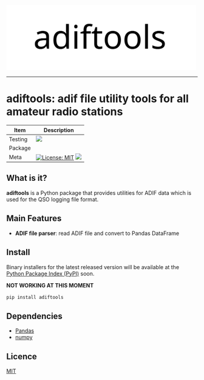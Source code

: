 <picture align="center">
    <source media="(prefers-color-scheme: dark)" secset="docs/adiftools_logo.svg">
    <img alt="adiftools Logo" src="docs/adiftools_logo.svg" width=500>
</picture>

----------------------

# adiftools: adif file utility tools for all amateur radio stations

| Item | Description |
| --- | --- |
| Testing | ![](https://byob.yarr.is/JS2IIU-MH/adiftools-dev/passing_lints) |
| Package | |
| Meta | [![License: MIT](https://img.shields.io/badge/License-MIT-brightgreen.svg)](LICENSE) ![](https://byob.yarr.is/JS2IIU-MH/adiftools-dev/time1) |

## What is it?

**adiftools** is a Python package that provides utilities for ADIF data which is used for the QSO logging file format.

## Main Features

- **ADIF file parser**: read ADIF file and convert to Pandas DataFrame


## Install
Binary installers for the latest released version will be available at the [Python Package Index (PyPI)](https://pypi.org/) soon.

**NOT WORKING AT THIS MOMENT**
```sh
pip install adiftools
```

## Dependencies
- [Pandas](https://pandas.pydata.org)
- [numpy](https://numpy.org/doc/stable/index.html)

## Licence
[MIT](LICENSE)
